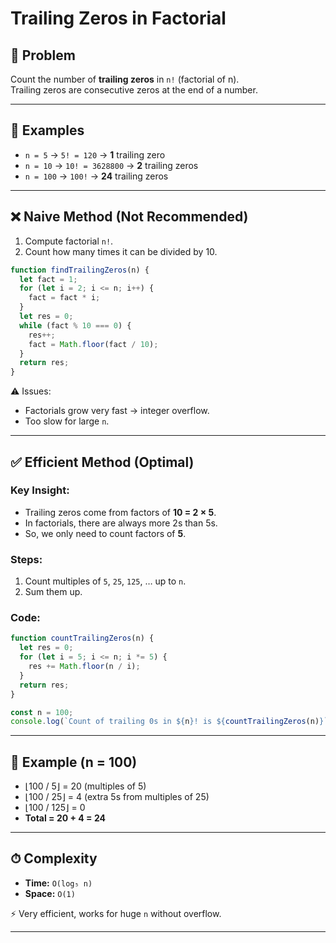 # Trailing Zeros in Factorial

## 📌 Problem
Count the number of **trailing zeros** in `n!` (factorial of n).  
Trailing zeros are consecutive zeros at the end of a number.

---

## 🔎 Examples
- `n = 5` → `5! = 120` → **1** trailing zero  
- `n = 10` → `10! = 3628800` → **2** trailing zeros  
- `n = 100` → `100!` → **24** trailing zeros  

---

## ❌ Naive Method (Not Recommended)
1. Compute factorial `n!`.  
2. Count how many times it can be divided by 10.  

```javascript
function findTrailingZeros(n) {
  let fact = 1;
  for (let i = 2; i <= n; i++) {
    fact = fact * i;
  }
  let res = 0;
  while (fact % 10 === 0) {
    res++;
    fact = Math.floor(fact / 10);
  }
  return res;
}
```

⚠️ Issues:
- Factorials grow very fast → integer overflow.  
- Too slow for large `n`.  

---

## ✅ Efficient Method (Optimal)
### Key Insight:
- Trailing zeros come from factors of **10 = 2 × 5**.  
- In factorials, there are always more 2s than 5s.  
- So, we only need to count factors of **5**.

### Steps:
1. Count multiples of `5`, `25`, `125`, … up to `n`.  
2. Sum them up.  

### Code:
```javascript
function countTrailingZeros(n) {
  let res = 0;
  for (let i = 5; i <= n; i *= 5) {
    res += Math.floor(n / i);
  }
  return res;
}

const n = 100;
console.log(`Count of trailing 0s in ${n}! is ${countTrailingZeros(n)}`);
```

---

## 🧮 Example (n = 100)
- ⌊100 / 5⌋ = 20 (multiples of 5)  
- ⌊100 / 25⌋ = 4 (extra 5s from multiples of 25)  
- ⌊100 / 125⌋ = 0  
- **Total = 20 + 4 = 24**  

---

## ⏱ Complexity
- **Time:** `O(log₅ n)`  
- **Space:** `O(1)`  

⚡ Very efficient, works for huge `n` without overflow.  

---
